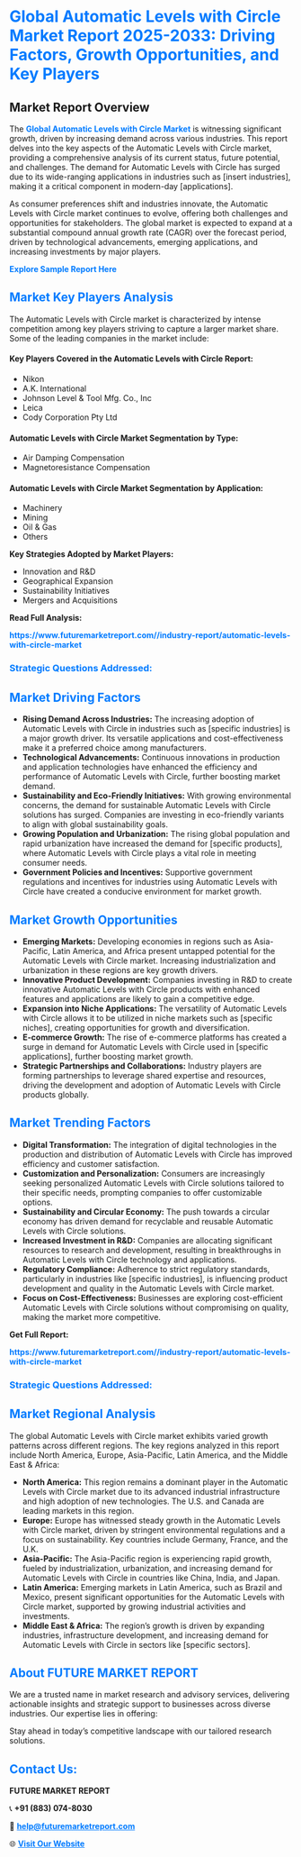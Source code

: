<h1 style="color: #007BFF;">Global Automatic Levels with Circle Market Report 2025-2033: Driving Factors, Growth Opportunities, and Key Players</h1>

<section id="overview">
<h2>Market Report Overview</h2>
<p>The <a href="https://www.futuremarketreport.com//industry-report/automatic-levels-with-circle-market" style="color: #007BFF; text-decoration: none;"><strong>Global Automatic Levels with Circle Market</strong></a> is witnessing significant growth, driven by increasing demand across various industries. This report delves into the key aspects of the Automatic Levels with Circle market, providing a comprehensive analysis of its current status, future potential, and challenges. The demand for Automatic Levels with Circle has surged due to its wide-ranging applications in industries such as [insert industries], making it a critical component in modern-day [applications].</p>
<p>As consumer preferences shift and industries innovate, the Automatic Levels with Circle market continues to evolve, offering both challenges and opportunities for stakeholders. The global market is expected to expand at a substantial compound annual growth rate (CAGR) over the forecast period, driven by technological advancements, emerging applications, and increasing investments by major players.</p>
</section>

<section id="overview">
<p><a href="https://www.futuremarketreport.com//request-sample/reportId=86472" style="color: #007BFF; text-decoration: none;"><strong>Explore Sample Report Here</strong></a></p>
</section>

<section id="key-players">
<h2 style="color: #007BFF;">Market Key Players Analysis</h2>
<p>The Automatic Levels with Circle market is characterized by intense competition among key players striving to capture a larger market share. Some of the leading companies in the market include:</p>
<h4>Key Players Covered in the Automatic Levels with Circle Report:</h4>
<ul><li>Nikon</li><li>A.K. International</li><li>Johnson Level &amp; Tool Mfg. Co., Inc</li><li>Leica</li><li>Cody Corporation Pty Ltd</li></ul>
<h4>Automatic Levels with Circle Market Segmentation by Type:</h4>
<ul><li>Air Damping Compensation</li><li>Magnetoresistance Compensation</li></ul>

<h4>Automatic Levels with Circle Market Segmentation by Application:</h4>
<ul><li>Machinery</li><li>Mining</li><li>Oil &amp; Gas</li><li>Others</li></ul>
<p><strong>Key Strategies Adopted by Market Players:</strong></p>
<ul>
<li>Innovation and R&D</li>
<li>Geographical Expansion</li>
<li>Sustainability Initiatives</li>
<li>Mergers and Acquisitions</li>
</ul>
</section>

<section>
<p><strong>Read Full Analysis: </strong></p><a href="https://www.futuremarketreport.com//industry-report/automatic-levels-with-circle-market" style="color: #007BFF; text-decoration: none;"><strong>https://www.futuremarketreport.com//industry-report/automatic-levels-with-circle-market</strong></a>
<h3 style="color: #007BFF;">Strategic Questions Addressed:</h3>
</section>

<section id="driving-factors">
<h2 style="color: #007BFF;">Market Driving Factors</h2>
<ul>
<li><strong>Rising Demand Across Industries:</strong> The increasing adoption of Automatic Levels with Circle in industries such as [specific industries] is a major growth driver. Its versatile applications and cost-effectiveness make it a preferred choice among manufacturers.</li>
<li><strong>Technological Advancements:</strong> Continuous innovations in production and application technologies have enhanced the efficiency and performance of Automatic Levels with Circle, further boosting market demand.</li>
<li><strong>Sustainability and Eco-Friendly Initiatives:</strong> With growing environmental concerns, the demand for sustainable Automatic Levels with Circle solutions has surged. Companies are investing in eco-friendly variants to align with global sustainability goals.</li>
<li><strong>Growing Population and Urbanization:</strong> The rising global population and rapid urbanization have increased the demand for [specific products], where Automatic Levels with Circle plays a vital role in meeting consumer needs.</li>
<li><strong>Government Policies and Incentives:</strong> Supportive government regulations and incentives for industries using Automatic Levels with Circle have created a conducive environment for market growth.</li>
</ul>
</section>

<section id="growth-opportunities">
<h2 style="color: #007BFF;">Market Growth Opportunities</h2>
<ul>
<li><strong>Emerging Markets:</strong> Developing economies in regions such as Asia-Pacific, Latin America, and Africa present untapped potential for the Automatic Levels with Circle market. Increasing industrialization and urbanization in these regions are key growth drivers.</li>
<li><strong>Innovative Product Development:</strong> Companies investing in R&D to create innovative Automatic Levels with Circle products with enhanced features and applications are likely to gain a competitive edge.</li>
<li><strong>Expansion into Niche Applications:</strong> The versatility of Automatic Levels with Circle allows it to be utilized in niche markets such as [specific niches], creating opportunities for growth and diversification.</li>
<li><strong>E-commerce Growth:</strong> The rise of e-commerce platforms has created a surge in demand for Automatic Levels with Circle used in [specific applications], further boosting market growth.</li>
<li><strong>Strategic Partnerships and Collaborations:</strong> Industry players are forming partnerships to leverage shared expertise and resources, driving the development and adoption of Automatic Levels with Circle products globally.</li>
</ul>
</section>

<section id="trending-factors">
<h2 style="color: #007BFF;">Market Trending Factors</h2>
<ul>
<li><strong>Digital Transformation:</strong> The integration of digital technologies in the production and distribution of Automatic Levels with Circle has improved efficiency and customer satisfaction.</li>
<li><strong>Customization and Personalization:</strong> Consumers are increasingly seeking personalized Automatic Levels with Circle solutions tailored to their specific needs, prompting companies to offer customizable options.</li>
<li><strong>Sustainability and Circular Economy:</strong> The push towards a circular economy has driven demand for recyclable and reusable Automatic Levels with Circle solutions.</li>
<li><strong>Increased Investment in R&D:</strong> Companies are allocating significant resources to research and development, resulting in breakthroughs in Automatic Levels with Circle technology and applications.</li>
<li><strong>Regulatory Compliance:</strong> Adherence to strict regulatory standards, particularly in industries like [specific industries], is influencing product development and quality in the Automatic Levels with Circle market.</li>
<li><strong>Focus on Cost-Effectiveness:</strong> Businesses are exploring cost-efficient Automatic Levels with Circle solutions without compromising on quality, making the market more competitive.</li>
</ul>
</section>

<section>
<p><strong>Get Full Report: </strong></p><a href="https://www.futuremarketreport.com//industry-report/automatic-levels-with-circle-market" style="color: #007BFF; text-decoration: none;"><strong>https://www.futuremarketreport.com//industry-report/automatic-levels-with-circle-market</strong></a>
<h3 style="color: #007BFF;">Strategic Questions Addressed:</h3>
</section>


<section id="regional-analysis">
<h2 style="color: #007BFF;">Market Regional Analysis</h2>
<p>The global Automatic Levels with Circle market exhibits varied growth patterns across different regions. The key regions analyzed in this report include North America, Europe, Asia-Pacific, Latin America, and the Middle East & Africa:</p>
<ul>
<li><strong>North America:</strong> This region remains a dominant player in the Automatic Levels with Circle market due to its advanced industrial infrastructure and high adoption of new technologies. The U.S. and Canada are leading markets in this region.</li>
<li><strong>Europe:</strong> Europe has witnessed steady growth in the Automatic Levels with Circle market, driven by stringent environmental regulations and a focus on sustainability. Key countries include Germany, France, and the U.K.</li>
<li><strong>Asia-Pacific:</strong> The Asia-Pacific region is experiencing rapid growth, fueled by industrialization, urbanization, and increasing demand for Automatic Levels with Circle in countries like China, India, and Japan.</li>
<li><strong>Latin America:</strong> Emerging markets in Latin America, such as Brazil and Mexico, present significant opportunities for the Automatic Levels with Circle market, supported by growing industrial activities and investments.</li>
<li><strong>Middle East & Africa:</strong> The region’s growth is driven by expanding industries, infrastructure development, and increasing demand for Automatic Levels with Circle in sectors like [specific sectors].</li>
</ul>
</section>

<footer>
<h2 style="color: #007BFF;">About FUTURE MARKET REPORT</h2>
<p>We are a trusted name in market research and advisory services, delivering actionable insights and strategic support to businesses across diverse industries. Our expertise lies in offering:</p>

<p>Stay ahead in today’s competitive landscape with our tailored research solutions.</p>

<h2 style="color: #007BFF;">Contact Us:</h2>
<p><strong>FUTURE MARKET REPORT</strong></p>
<p>📞 <strong>+91 (883) 074-8030</strong></p>
<p>📧 <strong><a href="mailto:help@futuremarketreport.com" style="color: #007BFF;">help@futuremarketreport.com</a></strong></p>
<p>🌐 <strong><a href="https://www.futuremarketreport.com/" style="color: #007BFF;">Visit Our Website</a></strong></p>
</footer>